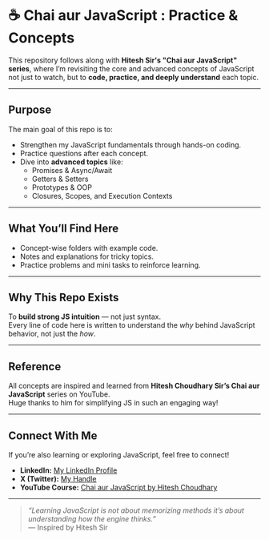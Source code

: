 # ☕ Chai aur JavaScript : Practice & Concepts

This repository follows along with **Hitesh Sir's "Chai aur JavaScript" series**, where I’m revisiting the core and advanced concepts of JavaScript not just to watch, but to **code, practice, and deeply understand** each topic.  

---

## Purpose  
The main goal of this repo is to:
- Strengthen my JavaScript fundamentals through hands-on coding.  
- Practice questions after each concept.  
- Dive into **advanced topics** like:
  - Promises & Async/Await  
  - Getters & Setters  
  - Prototypes & OOP  
  - Closures, Scopes, and Execution Contexts  

---

## What You’ll Find Here  
- Concept-wise folders with example code.  
- Notes and explanations for tricky topics.  
- Practice problems and mini tasks to reinforce learning.  

---

## Why This Repo Exists  
To **build strong JS intuition** — not just syntax.  
Every line of code here is written to understand the *why* behind JavaScript behavior, not just the *how*.  

---

## Reference  
All concepts are inspired and learned from **Hitesh Choudhary Sir’s Chai aur JavaScript** series on YouTube.  
Huge thanks to him for simplifying JS in such an engaging way! 

---

## Connect With Me  
If you’re also learning or exploring JavaScript, feel free to connect!  

- **LinkedIn:** [My LinkedIn Profile](https://www.linkedin.com/in/guleria-harsh/)  
- **X (Twitter):** [My Handle](https://x.com/harsz_06)  
- **YouTube Course:** [Chai aur JavaScript by Hitesh Choudhary](https://www.youtube.com/playlist?list=PLu71SKxNbfoBuX3f4EOACle2y-tRC5Q37)  

---

> *“Learning JavaScript is not about memorizing methods it’s about understanding how the engine thinks.”*  
> — Inspired by Hitesh Sir 
